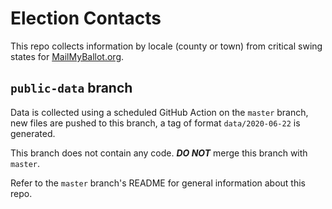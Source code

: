 # Election Contacts

This repo collects information by locale (county or town) from critical swing states for [MailMyBallot.org](https://mailmyballot.org).

## `public-data` branch
Data is collected using a scheduled GitHub Action on the `master` branch, new files are pushed to this branch, a tag of format `data/2020-06-22` is generated.

This branch does not contain any code. ***DO NOT*** merge this branch with `master`.

Refer to the `master` branch's README for general information about this repo.